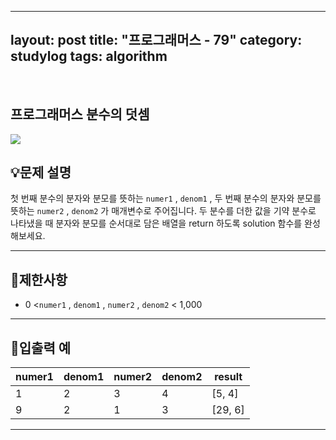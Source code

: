 ﻿
---
layout: post
title: "프로그래머스 - 79"
category: studylog
tags: algorithm
---

<br>

## 프로그래머스 분수의 덧셈


![](https://velog.velcdn.com/images/dlsdud9098/post/e1464da6-734f-4172-a5d3-8df73b71a328/image.png)
## 💡문제 설명
첫 번째 분수의 분자와 분모를 뜻하는 ```numer1```
, ```denom1```
, 두 번째 분수의 분자와 분모를 뜻하는 ```numer2```
, ```denom2```
가 매개변수로 주어집니다. 두 분수를 더한 값을 기약 분수로 나타냈을 때 분자와 분모를 순서대로 담은 배열을 return 하도록 solution 함수를 완성해보세요.


---




## 🚫제한사항


* 0 &lt;```numer1```
, ```denom1```
, ```numer2```
, ```denom2```
 &lt; 1,000




---




## 🔢입출력 예




<table><thead><tr><th>numer1</th><th>denom1</th><th>numer2</th><th>denom2</th><th>result</th></tr></thead><tbody><tr><td>1</td><td>2</td><td>3</td><td>4</td><td>[5, 4]</td></tr><tr><td>9</td><td>2</td><td>1</td><td>3</td><td>[29, 6]</td></tr></tbody>
</table>


---
